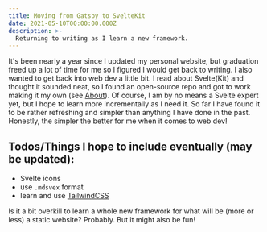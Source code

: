 ```yaml
---
title: Moving from Gatsby to SvelteKit
date: 2021-05-10T00:00:00.000Z
description: >-
  Returning to writing as I learn a new framework.
---
```


It's been nearly a year since I updated my personal website, but graduation freed up a lot of time for me so I figured I would get back to writing. I also wanted to get back into web dev a little bit. I read about Svelte(Kit) and thought it sounded neat, so I found an open-source repo and got to work making it my own (see [About](/meta)). Of course, I am by no means a Svelte expert yet, but I hope to learn more incrementally as I need it. So far I have found it to be rather refreshing and simpler than anything I have done in the past. Honestly, the simpler the better for me when it comes to web dev!

## Todos/Things I hope to include eventually (may be updated):

- Svelte icons
- use `.mdsvex` format
- learn and use [TailwindCSS](https://tailwindcss.com/)

Is it a bit overkill to learn a whole new framework for what will be (more or less) a static website? Probably. But it might also be fun!
